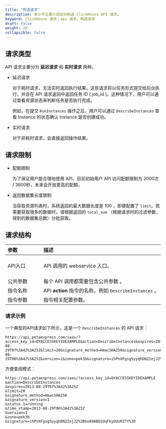 ```yaml
---
title: "构造请求"
description: 本小节主要介绍如何构造 ClickHouse API 请求。 
keyword: ClickHouse 请求；api 请求，构造请求
draft: false
weight: 20
collapsible: false
---
```



## 请求类型

API 请求主要分为 **延迟请求** 和 **实时请求** 两种。

- 延迟请求
  
  对于耗时请求，无法实时返回执行结果。这些请求将以任务形式提交给后台执行，并会在 API 请求返回中返回任务 ID ( job_id )。这种情况下，用户可以通过查看资源状态来判断任务是否执行完成。
  
  例如，在提交 `RunInstances` 操作之后，用户可以通过 `DescribeInstances` 查看 Instance 的状态确认 Instance 是否创建成功。

- 实时请求
  
  对于非耗时请求，会直接返回操作结果。

## 请求限制

- 配额限制
  
  为了保证用户能合理地使用 API，目前初始用户 API 访问配额限制为 2000次 / 3600秒，未来会开放更高的配额。

- 返回数据集长度限制
  
  当获取资源列表时，系统返回的最大数据长度是 100 ，即便配置了 `limit`。若需要获取很多的数据时，请根据返回的 `total_sum` （根据请求时的过滤参数，得到的数据集总数）分批获取。

## 请求结构

|<span style="display:inline-block;width:100px">参数</span> |<span style="display:inline-block;width:380px">描述</span>|<span style="display:inline-block;width:200px">说明</span>|
| :--- | :--- | :--- | 
| API入口 | API 调用的 webservice 入口。| 统一为 [https://api.petaexpress.com/iaas/](https://api.petaexpress.com/iaas/) |
| 公共参数 | 每个 API 调用都需要包含公共参数 。| 详情可见 [公共参数](../../parameters) |
| 指令名称 | API **action** 指令的名称，例如 `DescribeInstances` 。 | - |
| 指令参数 | 指令相关配置参数。 |  - |

### 请求示例

一个典型的API请求如下所示，这是一个 `DescribeInstances` 的 API 请求：

```url
https://api.petaexpress.com/iaas/?access_key_id=QYACCESSKEYIDEXAMPLE&action=DescribeInstances&expires=2013-08-29T07%3A42%3A25Z&limit=20&signature_method=HmacSHA256&signature_version=1&status.1=running&time_stamp=2013-08-29T06%3A42%3A25Z&version=1&zone=pek3b&signature=ihPnXFgsg5yyqhDN2IejJ2%2Bbo89ABQ1UqFkyOdzRITY%3D
```

方便查阅模式：

```url
https://api.petaexpress.com/iaas/?access_key_id=QYACCESSKEYIDEXAMPLE
&action=DescribeInstances
&expires=2013-08-29T07%3A42%3A25Z
&limit=20
&signature_method=HmacSHA256
&signature_version=1
&status.1=running
&time_stamp=2013-08-29T06%3A42%3A25Z
&version=1
&zone=pek3b
&signature=ihPnXFgsg5yyqhDN2IejJ2%2Bbo89ABQ1UqFkyOdzRITY%3D
```
